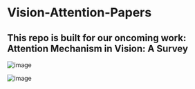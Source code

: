 # Vision-Attention-Papers

## This repo is built for our oncoming work: Attention Mechanism in Vision: A Survey

![image](https://github.com/MenghaoGuo/Awesome-Vision-Attentions/blob/main/imgs/timeline.png)


![image](https://github.com/MenghaoGuo/Awesome-Vision-Attentions/blob/main/imgs/attention-categorys.png)


